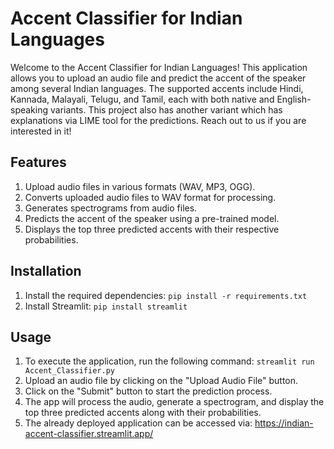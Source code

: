 # Accent Classifier for Indian Languages

Welcome to the Accent Classifier for Indian Languages! This application allows you to upload an audio file and predict the accent of the speaker among several Indian languages. The supported accents include Hindi, Kannada, Malayali, Telugu, and Tamil, each with both native and English-speaking variants. This project also has another variant which has explanations via LIME tool for the predictions. Reach out to us if you are interested in it!

## Features
1. Upload audio files in various formats (WAV, MP3, OGG).
2. Converts uploaded audio files to WAV format for processing.
3. Generates spectrograms from audio files.
4. Predicts the accent of the speaker using a pre-trained model.
5. Displays the top three predicted accents with their respective probabilities.

## Installation

1. Install the required dependencies: ```pip install -r requirements.txt```
2. Install Streamlit: ```pip install streamlit```

## Usage

1. To execute the application, run the following command: ```streamlit run Accent_Classifier.py```
2. Upload an audio file by clicking on the "Upload Audio File" button.
3. Click on the "Submit" button to start the prediction process.
4. The app will process the audio, generate a spectrogram, and display the top three predicted accents along with their probabilities.
5. The already deployed application can be accessed via: https://indian-accent-classifier.streamlit.app/
